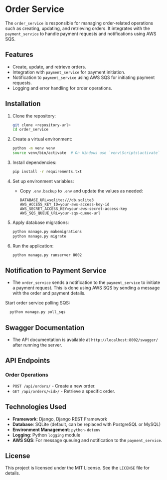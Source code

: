 # Order Service

The `order_service` is responsible for managing order-related operations such as creating, updating, and retrieving orders. It integrates with the `payment_service` to handle payment requests and notifications using AWS SQS.

## Features

- Create, update, and retrieve orders.
- Integration with `payment_service` for payment initiation.
- Notification to `payment_service` using AWS SQS for initiating payment requests.
- Logging and error handling for order operations.

## Installation

1. Clone the repository:
   ```bash
   git clone <repository-url>
   cd order_service
   ```

2. Create a virtual environment:
   ```bash
   python -m venv venv
   source venv/bin/activate  # On Windows use `venv\Scripts\activate`
   ```

3. Install dependencies:
   ```bash
   pip install -r requirements.txt
   ```

4. Set up environment variables:
   - Copy `.env.backup` to `.env` and update the values as needed:
     ```dotenv
     DATABASE_URL=sqlite:///db.sqlite3
     AWS_ACCESS_KEY_ID=your-aws-access-key-id
     AWS_SECRET_ACCESS_KEY=your-aws-secret-access-key
     AWS_SQS_QUEUE_URL=your-sqs-queue-url
     ```

5. Apply database migrations:
   ```bash
   python manage.py makemigrations
   python manage.py migrate
   ```

6. Run the application:
   ```bash
   python manage.py runserver 8002
   ```

## Notification to Payment Service
- The `order_service` sends a notification to the `payment_service` to initiate a payment request. This is done using AWS SQS by sending a message with the order and payment details.

Start order service polling SQS:
```bash
  python manage.py poll_sqs
```

## Swagger Documentation
- The API documentation is available at `http://localhost:8002/swagger/` after running the server.

## API Endpoints

### Order Operations
- `POST /api/orders/` - Create a new order.
- `GET /api/orders/<id>/` - Retrieve a specific order.

[//]: # (- `PUT /api/orders/<id>/` - Update an order.)

[//]: # (- `DELETE /api/orders/<id>/` - Delete an order.)

## Technologies Used

- **Framework**: Django, Django REST Framework
- **Database**: SQLite (default, can be replaced with PostgreSQL or MySQL)
- **Environment Management**: `python-dotenv`
- **Logging**: Python `logging` module
- **AWS SQS**: For message queuing and notification to the `payment_service`.

## License

This project is licensed under the MIT License. See the `LICENSE` file for details.
```